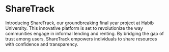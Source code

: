 # ShareTrack
Introducing ShareTrack, our groundbreaking final year project at Habib University. This innovative platform is set to revolutionize the way communities engage in informal lending and renting. By bridging the gap of trust among users, ShareTrack empowers individuals to share resources with confidence and transparency. 
